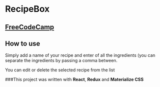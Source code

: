 RecipeBox
=====
[FreeCodeCamp](https://www.freecodecamp.com/challenges/build-a-recipe-box)
------
How to use
-----------
Simply add a name of your recipe and enter of all the ingredients (you can separate the ingredients by passing a comma between.

You can edit or delete the selected recipe from the list

###This project was written with **React**, **Redux** and **Materialize CSS**
